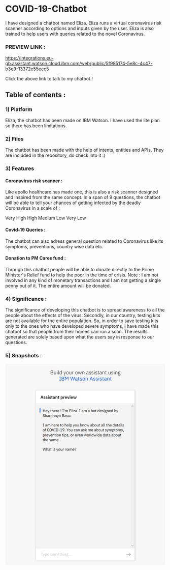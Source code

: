 # COVID-19-Chatbot
I have designed a chatbot named Eliza. Eliza runs a virtual coronavirus risk scanner according to options and inputs given by the user.
Eliza is also trained to help users with queries related to the novel Coronavirus.

### PREVIEW LINK :
 https://integrations.eu-gb.assistant.watson.cloud.ibm.com/web/public/5f985174-5e8c-4c47-b3e9-13372e55ecc5
 
 Click the above link to talk to my chatbot !

## Table of contents :
### 1) Platform
  Eliza, the chatbot has been made on IBM Watson. I have used the lite plan so there has been limitations.
### 2) Files
  The chatbot has been made with the help of intents, entities and APIs. They are included in the repository, do check into it :)
### 3) Features
#### Coronavirus risk scanner : 
Like apollo healthcare has made one, this is also a risk scanner designed and inspired from the same concept. In a span of 9 questions, the chatbot will be able to tell your chances of getting infected by the deadly Coronavirus in a scale of :

Very High
High
Medium
Low
Very Low

#### Covid-19 Queries :
The chatbot can also adress general question related to Coronavirus like its symptoms, preventions, country wise data etc.
#### Donation to PM Cares fund :
Through this chatbot people will be able to donate directly to the Prime Minister's Relief fund to help the poor in the time of crisis. 
Note : I am not involved in any kind of monetary transactions and I am not getting a single penny out of it. The entire amount will be donated.



### 4) Significance :
The significance of developing this chatbot is to spread awareness to all the people about the effects of the virus. Secondly, in our country, testing kits are not available for the entire population. So, in order to save testing kits only to the ones who have developed severe symptoms, I have made this chatbot so that people from their homes can run a scan. The results generated are solely based upon what the users say in response to our questions.
### 5) Snapshots :

![](WatsonChat.PNG)
